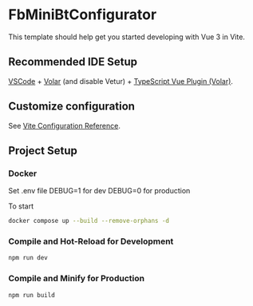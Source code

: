 # FbMiniBtConfigurator

This template should help get you started developing with Vue 3 in Vite.

## Recommended IDE Setup

[VSCode](https://code.visualstudio.com/) + [Volar](https://marketplace.visualstudio.com/items?itemName=Vue.volar) (and disable Vetur) + [TypeScript Vue Plugin (Volar)](https://marketplace.visualstudio.com/items?itemName=Vue.vscode-typescript-vue-plugin).

## Customize configuration

See [Vite Configuration Reference](https://vitejs.dev/config/).

## Project Setup

### Docker

Set .env file
DEBUG=1 for dev
DEBUG=0 for production

To start

```sh
docker compose up --build --remove-orphans -d
```

### Compile and Hot-Reload for Development

```sh
npm run dev
```

### Compile and Minify for Production

```sh
npm run build
```

